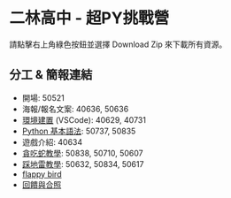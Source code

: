 # 二林高中 - 超PY挑戰營

請點擊右上角綠色按鈕並選擇 Download Zip 來下載所有資源。

## 分工 & 簡報連結

* 開場: 50521
* 海報/報名文案: 40636, 50636
* [環境建置](https://www.canva.com/design/DAGGg_kVIe0/7XLm9Tz-sh7ZhXmejyxSHA/edit?utm_content=DAGGg_kVIe0&utm_campaign=designshare&utm_medium=link2&utm_source=sharebutton) (VSCode): 40629, 40731
* [Python 基本語法](https://sytv.scaict.org/ELSH-python-games/%E6%95%99%E5%AD%B8%E7%B0%A1%E5%A0%B1/python%E5%9F%BA%E7%A4%8E%E8%AA%9E%E6%B3%95.html): 50737, 50835
* 遊戲介紹: 40634
* [貪吃蛇教學](https://sytv.scaict.org/ELSH-python-games/%E6%95%99%E5%AD%B8%E7%B0%A1%E5%A0%B1/%E8%B2%AA%E5%90%83%E8%9B%87.html): 50838, 50710, 50607
* [踩地雷教學](https://www.canva.com/design/DAGF3clmJ9g/kH4A_50HPVcHWAxis1O7RQ/edit?utm_content=DAGF3clmJ9g&utm_campaign=designshare&utm_medium=link2&utm_source=sharebutton): 50632, 50834, 50617
* [flappy bird](https://www.canva.com/design/DAGGlCwE_vw/HKqTaUiZXmyC0j70Ij3rTw/view?utm_content=DAGGlCwE_vw&utm_campaign=designshare&utm_medium=link&utm_source=editor)
* [回饋與合照](https://sytv.scaict.org/ELSH-python-games/教學簡報/ending.html)
